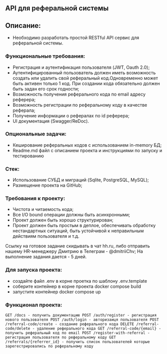 ## API для реферальной системы
	 	 	 	
## Описание:
- Необходимо разработать простой RESTful API сервис для реферальной системы.

### Функциональные требования:
- Регистрация и аутентификация пользователя (JWT, Oauth 	2.0);
- Аутентифицированный 	пользователь должен иметь возможность 	создать или удалить свой реферальный код.Одновременно может быть активен только 1 код. При создании кода обязательно 	должен быть задан его срок годности;
- Возможность получения реферального кода по email адресу реферера;
- Возможность регистрации по реферальному коду в 	качестве реферала;
- Получение 	информации о рефералах по id реферера;
- UI документация (Swagger/ReDoc).

### Опциональные задачи:
- Кеширование реферальных кодов с использованием in-memory БД;
- Readme.md файл с описанием проекта и инструкциями по запуску и тестированию

### Стек:
- Использование СУБД и миграций (Sqlite, PostgreSQL, MySQL);
- Размещение проекта на GitHub;

### Требования к проекту:
- Чистота и читаемость кода;
- Все I/O bound операции должны быть асинхронными;
- Проект должен быть хорошо структурирован;
- Проект должен быть простым в деплое, обеспечивать 	обработку нестандартных ситуаций, быть устойчивой к неправильным действиям 	пользователя и т.д.

Ссылку на готовое задание скидывать в чат hh.ru, либо отправить нашему HR-менеджеру Дмитрию в Телеграм - @dmitriiChv;
На выполнение задания дается - 5 дней.

### Для запуска проекта:
- создайте файл .env в корне проетка по шаблону .env.template
- соберите контейнер в корне проекта docker compose build
- запустите контейнер docker compose up

### Функционал проекта:
``
GET /docs - получить документацию
POST /auth/register - регистрация нового пользователя
POST /auth/login - авторизаиця пользователя
POST /referral-code/create - создание реферального кода
DELETE /referral-code/delete - удаление реферального кода
GET /referral-code/{email} - получить реферальный код по email
POST /register-with-referral - регистрация пользователя по реферальному коду
GET /referrals/{referrer_id} - получить список пользователей которые зарегестрировались по реферальному коду
``
